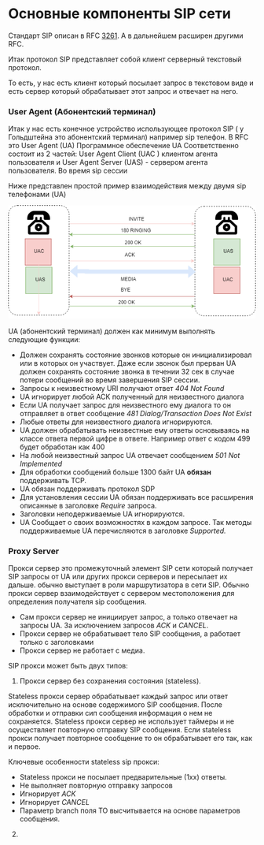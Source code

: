 # Основные компоненты SIP сети

Стандарт  SIP описан в RFC [3261](https://www.rfc-editor.org/info/rfc3261). А в дальнейшем расширен другими RFC.

Итак протокол SIP представляет собой клиент серверный текстовый протокол.

То есть, у нас есть клиент который посылает запрос в текстовом виде и есть сервер который обрабатывает этот запрос и отвечает на него. 

### User Agent \(Абонентский терминал\)

Итак у нас есть конечное устройство использующее протокол SIP \( у Гольдштейна это абонентский терминал\) например sip телефон. В RFC это User Agent \(UA\) Программное обеспечение UA Соответственно состоит из 2 частей: User Agent Сlient \(UAC \)  клиентом агента пользователя и User Agent Server \(UAS\) - сервером агента пользователя. Во время sip сессии 

Ниже представлен простой пример взаимодействия между двумя sip телефонами \(UA\)

![&#x412;&#x437;&#x430;&#x438;&#x43C;&#x43E;&#x434;&#x435;&#x439;&#x441;&#x442;&#x432;&#x438;&#x435; &#x43F;&#x43E; &#x43F;&#x440;&#x43E;&#x442;&#x43E;&#x43A;&#x43E;&#x43B;&#x443; SIP &#x43C;&#x435;&#x436;&#x434;&#x443; 2-&#x43C;&#x44F; &#x442;&#x435;&#x43B;&#x435;&#x444;&#x43E;&#x43D;&#x430;&#x43C;&#x438;](../.gitbook/assets/sip-ua-to-ua.png)

UA \(абонентский терминал\) должен как минимум выполнять следующие функции:

* Должен сохранять состояние звонков которые он инициализировал или в которых он участвует. Даже если звонок был прерван UA должен сохранять состояние звонка в течении 32 сек в случае потери сообщений во время завершения SIP сессии.
* Запросы к неизвестному URI получают ответ _404  Not Found_ 
* UA игнорирует любой ACK полученный для неизвестного диалога
* Если UA  получает запрос для неизвестного ему диалога то он отправляет в ответ сообщение _481 Dialog/Transaction Does Not Exist_  
* Любые ответы для неизвестного диалога игнорируются.
* UA должен обрабатывать неизвестные ему ответы основываясь на классе ответа первой цифре в ответе. Например ответ с кодом 499 будет обработан как 400 
* На любой неизвестный запрос UA отвечает сообщением _501 Not Implemented_
* Для обработки сообщений больше 1300 байт UA **обязан** поддерживать TCP. 
* UA обязан поддерживать протокол SDP
* Для установления сессии UA обязан поддерживать все расширения описанные в заголовке _Require_ запроса.
* Заголовки неподерживаемые UA игнорируются.
* UA Сообщает о своих возможностях в каждом запросе. Так методы поддерживаемые UA перечисляются в заголовке _Supported._ 

### Proxy Server

Прокси сервер это промежуточный элемент SIP сети  который получает SIP запросы от UA или других прокси серверов и пересылает их дальше. обычно выступает в роли маршрутизатора в сети SIP. Обычно прокси сервер взаимодействует с сервером местоположения для определения получателя sip сообщения. 

* Сам прокси сервер не инициирует запрос, а только отвечает на запросы UA. За исключением запросов _ACK_ и _CANCEL_.
* Прокси сервер не обрабатывает тело SIP сообщения, а работает только с заголовками
* Прокси сервер не работает с медиа.

SIP прокси может быть двух типов:

1. Прокси сервер без сохранения состояния \(stateless\).

Stateless прокси сервер обрабатывает каждый запрос или ответ исключительно на основе содержимого SIP сообщения. После обработки и отправки сип сообщения информация о нем не сохраняется.  Stateless прокси сервер не использует таймеры и не осуществляет повторную отправку SIP сообщения. Если stateless прокси получает повторное сообщение то он обрабатывает его так, как и первое.

Ключевые особенности stateless sip прокси:

* Stateless прокси не посылает предварительные \(1xx\) ответы.
* Не выполняет повторную отправку запросов
* Игнорирует _ACK_
* Игнорирует _CANCEL_
* Параметр branch поля TO высчитывается  на основе параметров сообщения.

2. 




  

 



